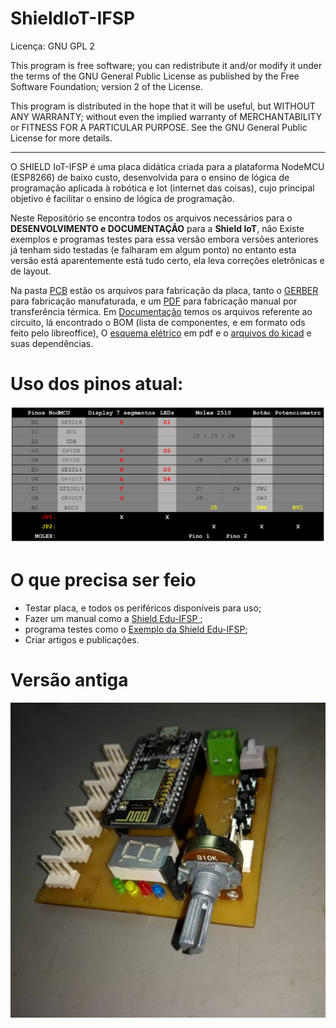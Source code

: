 # ShieldIoT-IFSP

Licença: GNU GPL 2

This program is free software; you can redistribute it and/or
modify it under the terms of the GNU General Public License as
published by the Free Software Foundation; version 2 of the
License.

This program is distributed in the hope that it will be useful,
but WITHOUT ANY WARRANTY; without even the implied warranty of
MERCHANTABILITY or FITNESS FOR A PARTICULAR PURPOSE.  See the
GNU General Public License for more details.

---

O SHIELD IoT-IFSP é uma placa didática criada para a plataforma NodeMCU (ESP8266) de baixo custo, desenvolvida para o ensino de lógica de programação aplicada à robótica e Iot (internet das coisas), cujo principal objetivo é facilitar o ensino de lógica de programação.

Neste Repositório se encontra todos os arquivos necessários para o **DESENVOLVIMENTO e DOCUMENTAÇÃO** para a **Shield IoT**, não Existe exemplos e programas testes para essa versão embora versões anteriores já tenham sido testadas (e falharam em algum ponto) no entanto esta versão está aparentemente está tudo certo, ela leva correções eletrônicas e de layout.

Na pasta [PCB](PCB/) estão os arquivos para fabricação da placa, tanto o [GERBER](PCB/GERBER/) para fabricação manufaturada, e um [PDF]() para fabricação manual por transferência térmica. Em [Documentação](Documentação/) temos os arquivos referente ao circuito, lá encontrado o BOM (lista de componentes, e em formato ods feito pelo libreoffice), O [esquema elétrico](Documentação/esquematico.pdf) em pdf e o [arquivos do kicad](Documentação/Circuito/) e suas dependências.

# Uso dos pinos atual:
![foto antiga](Documentação/Pinagens.png)

# O que precisa ser feio
* Testar placa, e todos os periféricos disponíveis para uso;
* Fazer um manual como a [Shield Edu-IFSP ](https://github.com/gerse-ifsp-campus-guarulhos/ShieldEdu-IFSP);
* programa testes como o [Exemplo da Shield Edu-IFSP](https://github.com/gerse-ifsp-campus-guarulhos/ShieldEdu-IFSP/tree/master/Exemplos);
* Criar artigos e publicações.


# Versão antiga
![versão antiga](antiga.jpg)
